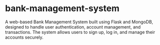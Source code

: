# bank-management-system
A web-based Bank Management System built using Flask and MongoDB, designed to handle user authentication, account management, and transactions. The system allows users to sign up, log in, and manage their accounts securely.
